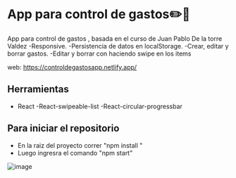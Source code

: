
# App para control de gastos:pencil2::money_with_wings:

App para control de gastos , basada en el curso de Juan Pablo De la torre Valdez
-Responsive.
-Persistencia de datos en  localStorage.
-Crear, editar y borrar gastos.
-Editar y borrar con haciendo swipe en los items

web: https://controldegastosapp.netlify.app/


## Herramientas

- React 
-React-swipeable-list
-React-circular-progressbar

## Para iniciar el repositorio

- En la raiz del proyecto correr "npm install " 
- Luego ingresra el comando  "npm start"

![image](https://user-images.githubusercontent.com/75167956/173168138-fb70a591-7e31-4e72-8f84-e6f1a6509f8e.png)
